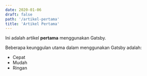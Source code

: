 ```yaml
---
date: 2020-01-06
draft: false
path: '/artikel-pertama'
title: 'Artikel Pertama'
---
```


Ini adalah artikel **pertama** menggunakan Gatsby.

Beberapa keunggulan utama dalam menggunakan Gatsby adalah:

* Cepat
* Mudah
* Ringan
